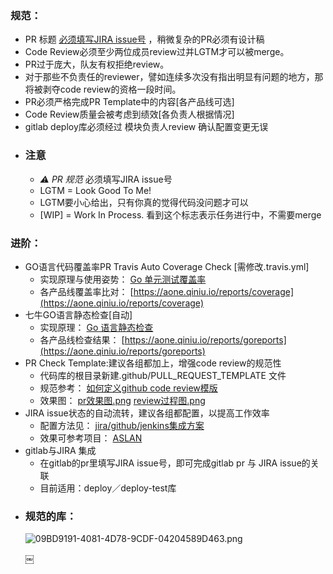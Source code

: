 ### 规范：
* PR 标题 [必须填写JIRA issue号](https://cf.qiniu.io/pages/viewpage.action?pageId=3670256) ，稍微复杂的PR必须有设计稿 
* Code Review必须至少两位成员review过并LGTM才可以被merge。
* PR过于庞大，队友有权拒绝review。
* 对于那些不负责任的reviewer，譬如连续多次没有指出明显有问题的地方，那将被剥夺code review的资格一段时间。
* PR必须严格完成PR Template中的内容[各产品线可选]
* Code Review质量会被考虑到绩效[各负责人根据情况]
* gitlab deploy库必须经过 模块负责人review 确认配置变更无误
- ### 注意
  * *⚠ PR 规范* 必须填写JIRA issue号
  * LGTM = Look Good To Me!
  * LGTM要小心给出，只有你真的觉得代码没问题才可以
  * [WIP] = Work In Process. 看到这个标志表示任务进行中，不需要merge
### 进阶：
* GO语言代码覆盖率PR Travis Auto Coverage Check [需修改.travis.yml]
	* 实现原理与使用姿势： [Go 单元测试覆盖率](https://cf.qiniu.io/pages/viewpage.action?pageId=11666446) 
	* 各产品线覆盖率比对： [https://aone.qiniu.io/reports/coverage](https://aone.qiniu.io/reports/coverage) 
* 七牛GO语言静态检查[自动]
	* 实现原理：  [Go 语言静态检查](https://cf.qiniu.io/pages/viewpage.action?pageId=12487944) 
	* 各产品线检查结果： [https://aone.qiniu.io/reports/goreports](https://aone.qiniu.io/reports/goreports) 
* PR Check Template:建议各组都加上，增强code review的规范性
	* 代码库的根目录新建.github/PULL_REQUEST_TEMPLATE 文件
	* 规范参考： [如何定义github code review模版](https://cf.qiniu.io/pages/viewpage.action?pageId=12488627) 
	* 效果图： [pr效果图.png](https://cf.qiniu.io/download/attachments/1736931/pr%E6%95%88%E6%9E%9C%E5%9B%BE.png?version=1&modificationDate=1479380093000&api=v2)  [review过程图.png](https://cf.qiniu.io/download/attachments/1736931/review%E8%BF%87%E7%A8%8B%E5%9B%BE.png?version=1&modificationDate=1479380103000&api=v2) 
* JIRA issue状态的自动流转，建议各组都配置，以提高工作效率
	* 配置方法见： [jira/github/jenkins集成方案](https://cf.qiniu.io/pages/viewpage.action?pageId=16759731) 
	* 效果可参考项目： [ASLAN](https://jira.qiniu.io/secure/RapidBoard.jspa?rapidView=234&projectKey=ASLAN) 
* gitlab与JIRA 集成
	* 在gitlab的pr里填写JIRA issue号，即可完成gitlab pr 与 JIRA issue的关联
	* 目前适用：deploy／deploy-test库
- ### 规范的库：
  ![09BD9191-4081-4D78-9CDF-04204589D463.png](../assets/09BD9191-4081-4D78-9CDF-04204589D463_1651108928746_0.png) 
  
  
  ￼